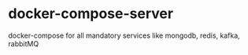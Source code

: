 # docker-compose-server
docker-compose for all mandatory services like mongodb, redis, kafka, rabbitMQ
